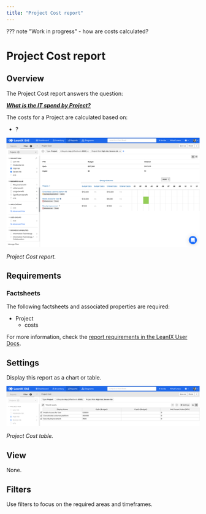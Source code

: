 ```yaml
---
title: "Project Cost report"
---
```


??? note "Work in progress"
    - how are costs calculated? 
    
# Project Cost report

## Overview

The Project Cost report answers the question:

***[What is the IT spend by Project?](../questions.md#projects)***

The costs for a Project are calculated based on:

- ?

![Project Cost report](/assets/images/cost-project.png)

*Project Cost report.*

## Requirements

### Factsheets

The following factsheets and associated properties are required:

- Project
    - costs
    
For more information, check the [report requirements in the LeanIX User Docs](https://docs.leanix.net/docs/report-overview). 

<!--
### Tags 

No tags are required for this report.

### Other requirement

No other requirements 
 See https://docs.leanix.net/docs/insights-through-reports#knowledge-about--relations-in-eg-application-landscape 
-->

## Settings

Display this report as a chart or table. 

![Project Cost report](/assets/images/cost-project-table.png)

*Project Cost table.*

## View

None.

## Filters

Use filters to focus on the required areas and timeframes.

<!--
## Editing

This report cannot be edited.
-->

